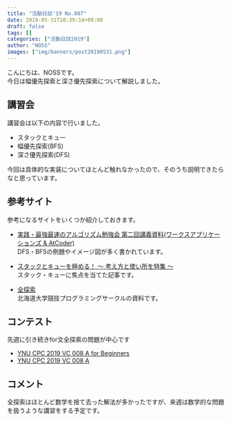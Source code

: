 ```yaml
---
title: "活動日誌'19 No.007"
date: 2019-05-31T20:39:14+09:00
draft: false
tags: []
categories: ["活動日誌2019"]
author: "NOSS"
images: ["img/banners/post20190531.png"]
---
```


こんにちは、NOSSです。  
今日は幅優先探索と深さ優先探索について解説しました。

<!--more-->

## 講習会

講習会は以下の内容で行いました。

- スタックとキュー
- 幅優先探索(BFS)
- 深さ優先探索(DFS)

今回は具体的な実装についてほとんど触れなかったので、そのうち説明できたらなと思っています。

## 参考サイト

参考になるサイトをいくつか紹介しておきます。

- [実践・最強最速のアルゴリズム勉強会 第二回講義資料(ワークスアプリケーションズ & AtCoder)](https://www.slideshare.net/chokudai/wap-atcoder2)  
    DFS・BFSの例題やイメージ図が多く書かれています。

- [スタックとキューを極める！ 〜 考え方と使い所を特集 〜](https://qiita.com/drken/items/6a95b57d2e374a3d3292)  
    スタック・キューに焦点を当てた記事です。

- [全探索](https://www.slideshare.net/hcpc_hokudai/ss-73161927)  
    北海道大学競技プログラミングサークルの資料です。

## コンテスト

先週に引き続きfor文全探索の問題が中心です

- [YNU CPC 2019 VC 008 A for Beginners](https://not-522.appspot.com/contest/5178811129790464)
- [YNU CPC 2019 VC 008 A](https://not-522.appspot.com/contest/5749853070032896)

## コメント

全探索はほとんど数学を捨て去った解法が多かったですが、来週は数学的な問題を扱うような講習をする予定です。